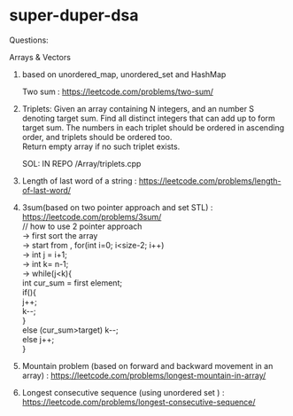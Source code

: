 # super-duper-dsa


Questions:

Arrays & Vectors

1. based on unordered_map, unordered_set and HashMap

	Two sum : https://leetcode.com/problems/two-sum/

2. Triplets:
	Given an array containing N integers, and an number S denoting target sum.
	Find all distinct integers that can add up to form target sum. The numbers in each triplet should be ordered in ascending order, and triplets should be ordered too. 	
	Return empty array if no such triplet exists.

	SOL: IN REPO /Array/triplets.cpp
	
3. Length of last word of a string  :  https://leetcode.com/problems/length-of-last-word/

4. 3sum(based on two pointer approach and set STL) : https://leetcode.com/problems/3sum/
   <br>// how to use 2 pointer approach 
   <br>-> first sort the array 
   <br>-> start from , for(int i=0; i<size-2; i++) 
   <br>-> int j = i+1;
   <br>-> int k= n-1;
   <br>-> while(j<k){
   	<br>int cur_sum = first element;
	<br>if(){
		<br>j++;
		<br>k--;
		<br>}
	<br>else (cur_sum>target) k--;
	<br>else j++;
   	<br>}
	
5. Mountain problem (based on forward and backward movement in an array) : https://leetcode.com/problems/longest-mountain-in-array/

6. Longest consecutive sequence (using unordered set ) : https://leetcode.com/problems/longest-consecutive-sequence/


   

